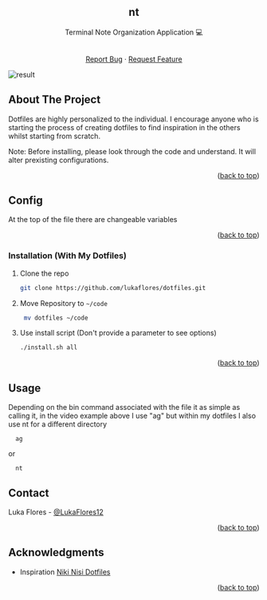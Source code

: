 <!-- Improved compatibility of back to top link: See: https://github.com/othneildrew/Best-README-Template/pull/73 -->
<a name="readme-top"></a>


<!-- PROJECT LOG



O -->

<div>
  <h2 align="center">nt</h2>
  
  <p align="center"> 
    Terminal Note Organization Application 💻 
  </p>
    
  <p align="center">
    <br />
    <a href="https://github.com/lukaflores/dotfiles/issues">Report Bug</a>
    ·
    <a href="https://github.com/lukaflores/dotfiles/issues">Request Feature</a>
  </p>
</div>

![result](https://github.com/LukaFlores/nt/assets/85141937/b9a0e78b-eb14-434f-9cfd-7342c12426f7)

<!-- ABOUT THE PROJECT -->
## About The Project

Dotfiles are highly personalized to the individual. I encourage anyone who is starting the process of creating dotfiles to find inspiration in the others whilst starting from scratch. 

Note: Before installing, please look through the code and understand. It will alter prexisting configurations.


<p align="right">(<a href="#readme-top">back to top</a>)</p>

## Config

At the top of the file there are changeable variables



<p align="right">(<a href="#readme-top">back to top</a>)</p>


### Installation (With My Dotfiles)

1. Clone the repo
   ```sh
   git clone https://github.com/lukaflores/dotfiles.git
   ```
2. Move Repository to `~/code` 
   ```sh
    mv dotfiles ~/code 
   ```
3. Use install script (Don't provide a parameter to see options) 
   ```sh
   ./install.sh all
   ```

<p align="right">(<a href="#readme-top">back to top</a>)</p>


<!-- USAGE EXAMPLES -->
## Usage

Depending on the bin command associated with the file it as simple as calling it, in the video example above I use "ag" but within my dotfiles I also use nt for a different directory 

```
  ag
```
or
```
  nt
```

<!-- CONTACT -->
## Contact

Luka Flores - [@LukaFlores12](https://twitter.com/LukaFlores12)


<p align="right">(<a href="#readme-top">back to top</a>)</p>


<!-- ACKNOWLEDGMENTS -->
## Acknowledgments

* Inspiration [Niki Nisi Dotfiles](https://github.com/nicknisi/dotfiles)

<p align="right">(<a href="#readme-top">back to top</a>)</p>
